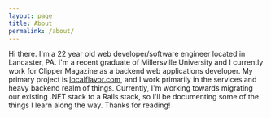 ```yaml
---
layout: page
title: About
permalink: /about/
---
```


Hi there. I'm a 22 year old web developer/software engineer located in Lancaster, PA. I'm a recent graduate of Millersville University and I currently work for Clipper Magazine as a backend web applications developer. My primary project is [localflavor.com](https://localflavor.com), and I work primarily in the services and heavy backend realm of things. Currently, I'm working towards migrating our existing .NET stack to a Rails stack, so I'll be documenting some of the things I learn along the way. Thanks for reading!
